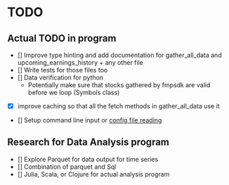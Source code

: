 # TODO

## Actual TODO in program
- [] Improve type hinting and add documentation for gather_all_data and upcoming_earnings_history + any other file
- [] Write tests for those files too
- [] Data verification for python
  - Potentially make sure that stocks gathered by fmpsdk are valid before we loop (Symbols class)
- [X] improve caching so that all the fetch methods in gather_all_data use it
- [] Setup command line input or <ins>config file reading</ins>

## Research for Data Analysis program
- [] Explore Parquet for data output for time series
- [] Combination of parquet and Sql
- [] Julia, Scala, or Clojure for actual analysis program
